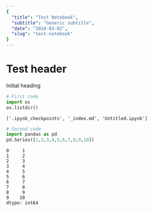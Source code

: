 ```yaml
---
{
  "title": "Test Notebook",
  "subtitle": "Generic subtitle",
  "date": "2018-03-02",
  "slug": "test-notebook"
}
---
```

<!--more-->

# Test header

Initial heading


```python
# First code
import os
os.listdir()
```

    ['.ipynb_checkpoints', '_index.md', 'Untitled.ipynb']


```python
# Second code
import pandas as pd
pd.Series([1,2,3,4,5,6,7,8,9,10])
```

    0     1
    1     2
    2     3
    3     4
    4     5
    5     6
    6     7
    7     8
    8     9
    9    10
    dtype: int64


